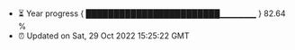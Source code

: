 - ⏳ Year progress { ████████████████████████▁▁▁▁▁▁ } 82.64 %
- ⏰ Updated on Sat, 29 Oct 2022 15:25:22 GMT

